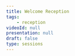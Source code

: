 ```yaml
---
title: Welcome Reception
tags:
    - reception
videoId: null
presentation: null
draft: false
type: sessions
---
```

